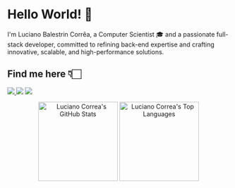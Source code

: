 # Hello World! 👋

I'm Luciano Balestrin Corrêa, a Computer Scientist 🎓 and a passionate full-stack developer, committed to refining back-end expertise and crafting innovative, scalable, and high-performance solutions.

## Find me here 👇🏻

<a href="mailto:lucianobalestrincorrea@gmail.com"> <img src="https://img.shields.io/badge/GMAIL-EA4335?style=for-the-badge&logo=Gmail&logoColor=white"/> </a>
<a href="https://www.instagram.com/lucianobcorrea/" target="blank"><img src="https://img.shields.io/badge/INSTAGRAM-E4405F?style=for-the-badge&logo=instagram&logoColor=white"></a>
<a href="https://www.linkedin.com/in/lucianobcorrea/" target="blank"><img src ="https://img.shields.io/badge/LINKEDIN-0A66C2?style=for-the-badge&logo=LinkedIn&logoColor=white"></a>

<div align="center">
    <img height="180em" src="https://github-readme-stats.vercel.app/api?username=lucianobcorrea&count_private=true&show_icons=true&bg_color=333333&title_color=8FFF86&icon_color=8FFF86&text_color=dddddd" alt="Luciano Correa's GitHub Stats">
    <img height="180em" src="https://github-readme-stats.vercel.app/api/top-langs/?username=lucianobcorrea&show_icons=true&bg_color=333333&title_color=8FFF86&icon_color=8FFF86&text_color=dddddd&layout=compact&langs_count=6" alt="Luciano Correa's Top Languages">
</div>

